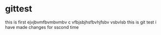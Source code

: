 # gittest

this is first ejvjbvmfbvmbvmbv  c vfbjsbjhsfbvhjfsbv vsbvlsb
this is git test
i have made changes for sscond time
